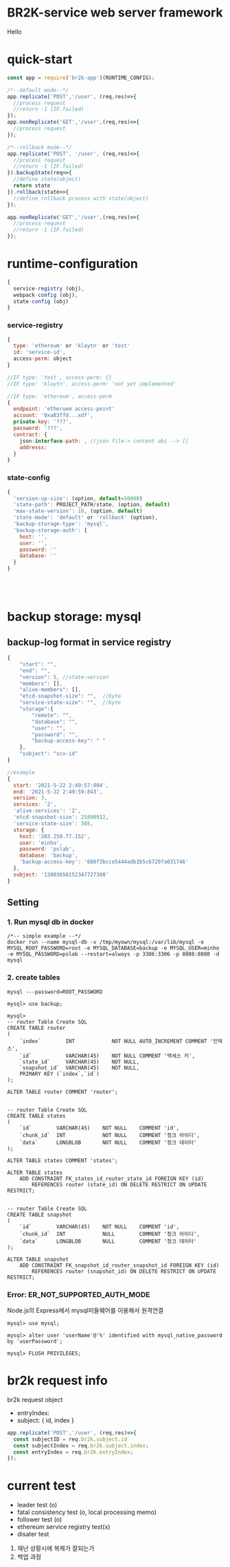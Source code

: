 # BR2K-service web server framework

Hello


# quick-start

```javascript
const app = require('br2k-app')(RUNTIME_CONFIG);

/*--default mode--*/
app.replicate('POST','/user', (req,res)=>{
  //process request
  //return -1 (IF.failed)
});
app.nonReplicate('GET','/user',(req,res)=>{
  //process request
});

/*--rollback mode--*/
app.replicate('POST', '/user', (req,res)=>{
  //process request
  //return -1 (IF.failed) 
}).backupState(req=>{
  //define state(object)
  return state
}).rollback(state=>{
  //define rollback process with state(object)
});

app.nonReplicate('GET','/user',(req,res)=>{
  //process request
  //return -1 (IF.failed) 
});
```

# runtime-configuration

```javascript
{
  service-registry (obj),
  webpack-config (obj),
  state-config (obj)
}
```

### service-registry

```javascript
{
  type: 'ethereum' or 'klaytn' or 'test'
  id: 'service-id',
  access-perm: object
}

//IF type: 'test', access-perm: {}
//IF type: 'klaytn', access-perm: 'not yet implemented'

//IF type: 'ethereum', access-perm
{
  endpoint: 'etheruem access-point'
  account: '0xaB3ffd...xdf',
  private-key: '???',
  password: '???',
  contract: {
    json-interface-path: , //json file-> content abi --> []
    addresss: 
  }
}
```

### state-config

```javascript
{
  'version-up-size': (option, default=50000)
  'state-path': PROJECT_PATH/state, (option, default)
  'max-state-version': 10, (option, default)
  'state-mode': 'default' or 'rollback' (option),
  'backup-storage-type': 'mysql',
  'backup-storage-auth': {
    host: '',
    user: '',
    password: ''
    database: ''
  }
}
```

</br></br>

# backup storage: mysql

## backup-log format in service registry

```javascript
{
    "start": "",
    "end": "",
    "version": 5, //state-version
    "members": [],
    "alive-members": [],
    "etcd-snapshot-size": "",  //byte
    "service-state-size": "",  //byte
    "storage":{
        "remote": "",
        "database": "",
        "user": "",
        "password": "",
        "backup-access-key": " "
    },
    "subject": "scv-id"
}

//example
{
  start: '2021-5-22 2:49:57:804',
  end: '2021-5-22 2:49:59:843',
  version: 3,
  services: '2',
  'alive-services': '2',
  'etcd-snapshot-size': 25890912,
  'service-state-size': 305,
  storage: {
    host: '203.250.77.152',
    user: 'minho',
    password: 'pslab',
    database: 'backup',
    'backup-access-key': '680f3bcce5444adb1b5c67297a031746'
  },
  subject: '13803658152347727308'
}
```

## Setting

### 1. Run mysql db in docker

```docker
/*-- simple example --*/
docker run --name mysql-db -v /tmp/myown/mysql:/var/lib/mysql -e MYSQL_ROOT_PASSWORD=root -e MYSQL_DATABASE=backup -e MYSQL_USER=minho -e MYSQL_PASSWORD=pslab --restart=always -p 3306:3306 -p 8080:8080 -d mysql
```

### 2. create tables
```
mysql ---password=ROOT_PASSWORD
```
```
mysql> use backup;

mysql>
-- router Table Create SQL
CREATE TABLE router
(
    `index`        INT            NOT NULL AUTO_INCREMENT COMMENT '인덱스',
    `id`           VARCHAR(45)    NOT NULL COMMENT '액세스 키',
    `state_id`     VARCHAR(45)    NOT NULL,
    `snapshot_id`  VARCHAR(45)    NOT NULL,
    PRIMARY KEY (`index`,`id`)
);

ALTER TABLE router COMMENT 'router';


-- router Table Create SQL
CREATE TABLE states
(
    `id`        VARCHAR(45)    NOT NULL    COMMENT 'id',
    `chunk_id`  INT            NOT NULL    COMMENT '청크 아이디',
    `data`      LONGBLOB       NOT NULL    COMMENT '청크 데이터'
);

ALTER TABLE states COMMENT 'states';

ALTER TABLE states
    ADD CONSTRAINT FK_states_id_router_state_id FOREIGN KEY (id)
        REFERENCES router (state_id) ON DELETE RESTRICT ON UPDATE RESTRICT;


-- router Table Create SQL
CREATE TABLE snapshot
(
    `id`        VARCHAR(45)    NOT NULL    COMMENT 'id',
    `chunk_id`  INT            NULL        COMMENT '청크 아이디',
    `data`      LONGBLOB       NULL        COMMENT '청크 데이터'
);

ALTER TABLE snapshot
    ADD CONSTRAINT FK_snapshot_id_router_snapshot_id FOREIGN KEY (id)
        REFERENCES router (snapshot_id) ON DELETE RESTRICT ON UPDATE RESTRICT;
```

### Error: ER_NOT_SUPPORTED_AUTH_MODE

Node.js의 Express에서 mysql미들웨어를 이용해서 원격연결

```
mysql> use mysql;

mysql> alter user 'userName'@'%' identified with mysql_native_password by 'userPassword';

mysql> FLUSH PRIVILEGES;

```
# br2k request info

br2k request object 
- entryIndex:
- subject: {
    id, index
  }

```javascript
app.replicate('POST','/user', (req,res)=>{
  const subjectID = req.br2k.subject.id
  const subjectIndex = req.br2k.subject.index;
  const entryIndex = req.br2k.entryIndex;
});
```


# current test

- leader test (o)
- fatal consistency test (o, local processing memo)
- follower test (o)
- ethereum service registry test(x)
- disater test
1. 재난 상황시에 복제가 잘되는가
2. 백업 과정
